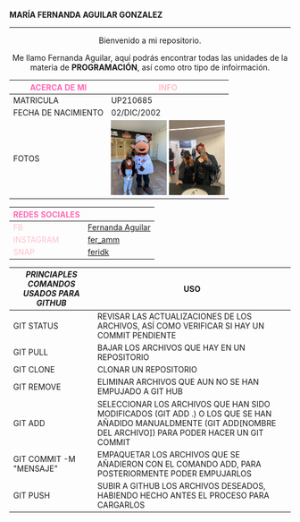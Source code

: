 **MARÍA FERNANDA AGUILAR GONZALEZ**  
___  

<center>
Bienvenido a mi repositorio.

Me llamo Fernanda Aguilar, aquí podrás encontrar todas las unidades de la materia de **PROGRAMACIÓN**, así como otro tipo de infoirmación.  

<center>  

| <span style="color:hotpink">ACERCA DE MI</span>| <span style="color:pink">INFO</span>|
|--------|-----|
|MATRICULA|UP210685|
|FECHA DE NACIMIENTO|02/DIC/2002
|FOTOS|<img alt="Yop" src="U1\Imagenes\wwr.jfif" width= '100'>  <img alt="Yop" src="U1\Imagenes\9d38f810-03b7-41c7-b964-87a91054eb29.jfif" width= '100'>|  

|<span style="color:Hotpink">REDES SOCIALES</span>| |
|--------------|-|
|<span style="color: pink">FB</span>|[Fernanda Aguilar](https://www.facebook.com/Feridkk/)|
|<span style="color:pink">INSTAGRAM</span>| [fer_amm](https://www.instagram.com/fer_amm)|
|<span style="color:pink">SNAP</span>|[feridk](https://t.snapchat.com/72eEyvNB)|


|*PRINCIAPLES COMANDOS USADOS PARA GITHUB*|USO|
|-------------------------------|---|
|GIT STATUS|REVISAR LAS ACTUALIZACIONES DE LOS ARCHIVOS, ASÍ COMO VERIFICAR SI HAY UN COMMIT PENDIENTE|
|GIT PULL| BAJAR LOS ARCHIVOS QUE HAY EN UN REPOSITORIO |
|GIT CLONE| CLONAR UN REPOSITORIO |
|GIT REMOVE | ELIMINAR ARCHIVOS QUE AUN NO SE HAN EMPUJADO A GIT HUB|
|GIT ADD | SELECCIONAR LOS ARCHIVOS QUE HAN SIDO MODIFICADOS (GIT ADD .) O LOS QUE SE HAN AÑADIDO MANUALDMENTE (GIT ADD[NOMBRE DEL ARCHIVO]) PARA PODER HACER UN GIT COMMIT|
|GIT COMMIT -M "MENSAJE"|EMPAQUETAR LOS ARCHIVOS QUE SE AÑADIERON CON EL COMANDO ADD, PARA POSTERIORMENTE PODER EMPUJARLOS|
|GIT PUSH| SUBIR A GITHUB LOS ARCHIVOS DESEADOS, HABIENDO HECHO ANTES EL PROCESO PARA CARGARLOS|
